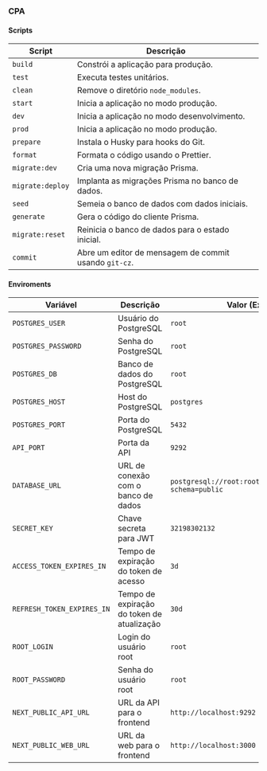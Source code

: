 ### CPA

#### Scripts

| Script | Descrição |
|---|---|
| `build` | Constrói a aplicação para produção. |
| `test` | Executa testes unitários. |
| `clean` | Remove o diretório `node_modules`. |
| `start` | Inicia a aplicação no modo produção. |
| `dev` | Inicia a aplicação no modo desenvolvimento. |
| `prod` | Inicia a aplicação no modo produção. |
| `prepare` | Instala o Husky para hooks do Git. |
| `format` | Formata o código usando o Prettier. |
| `migrate:dev` | Cria uma nova migração Prisma. |
| `migrate:deploy` | Implanta as migrações Prisma no banco de dados. |
| `seed` | Semeia o banco de dados com dados iniciais. |
| `generate` | Gera o código do cliente Prisma. |
| `migrate:reset` | Reinicia o banco de dados para o estado inicial. |
| `commit` | Abre um editor de mensagem de commit usando `git-cz`. |


#### Enviroments

| Variável | Descrição | Valor (Exemplo) |
|---|---|---|
| `POSTGRES_USER` | Usuário do PostgreSQL | `root` |
| `POSTGRES_PASSWORD` | Senha do PostgreSQL | `root` |
| `POSTGRES_DB` | Banco de dados do PostgreSQL | `root` |
| `POSTGRES_HOST` | Host do PostgreSQL | `postgres` |
| `POSTGRES_PORT` | Porta do PostgreSQL | `5432` |
| `API_PORT` | Porta da API | `9292` |
| `DATABASE_URL` | URL de conexão com o banco de dados | `postgresql://root:root@localhost:5432/root?schema=public` |
| `SECRET_KEY` | Chave secreta para JWT | `32198302132` |
| `ACCESS_TOKEN_EXPIRES_IN` | Tempo de expiração do token de acesso | `3d` |
| `REFRESH_TOKEN_EXPIRES_IN` | Tempo de expiração do token de atualização | `30d` |
| `ROOT_LOGIN` | Login do usuário root | `root` |
| `ROOT_PASSWORD` | Senha do usuário root | `root` |
| `NEXT_PUBLIC_API_URL` | URL da API para o frontend | `http://localhost:9292` |
| `NEXT_PUBLIC_WEB_URL` | URL da web para o frontend | `http://localhost:3000` |
